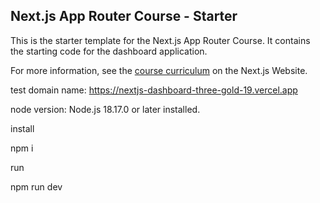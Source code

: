## Next.js App Router Course - Starter

This is the starter template for the Next.js App Router Course. It contains the starting code for the dashboard application.

For more information, see the [course curriculum](https://nextjs.org/learn) on the Next.js Website.


test domain name: https://nextjs-dashboard-three-gold-19.vercel.app


node version: Node.js 18.17.0 or later installed.

install 

npm i

run

npm run dev
